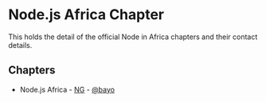 # Node.js Africa Chapter

This holds the detail of the official Node in Africa chapters and their contact details.

## Chapters

- Node.js Africa - [NG](https://nigeria.nodejs.africa) - [@bayo](https://github.com/bayo)
